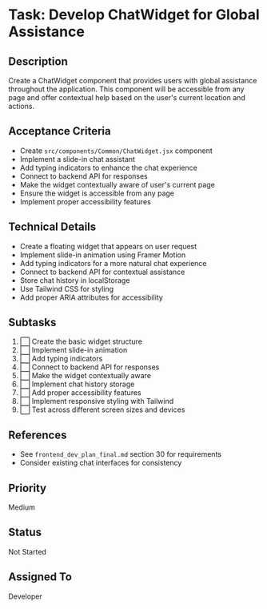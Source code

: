 # Task: Develop ChatWidget for Global Assistance

## Description
Create a ChatWidget component that provides users with global assistance throughout the application. This component will be accessible from any page and offer contextual help based on the user's current location and actions.

## Acceptance Criteria
- Create `src/components/Common/ChatWidget.jsx` component
- Implement a slide-in chat assistant
- Add typing indicators to enhance the chat experience
- Connect to backend API for responses
- Make the widget contextually aware of user's current page
- Ensure the widget is accessible from any page
- Implement proper accessibility features

## Technical Details
- Create a floating widget that appears on user request
- Implement slide-in animation using Framer Motion
- Add typing indicators for a more natural chat experience
- Connect to backend API for contextual assistance
- Store chat history in localStorage
- Use Tailwind CSS for styling
- Add proper ARIA attributes for accessibility

## Subtasks
1. ⬜ Create the basic widget structure
2. ⬜ Implement slide-in animation
3. ⬜ Add typing indicators
4. ⬜ Connect to backend API for responses
5. ⬜ Make the widget contextually aware
6. ⬜ Implement chat history storage
7. ⬜ Add proper accessibility features
8. ⬜ Implement responsive styling with Tailwind
9. ⬜ Test across different screen sizes and devices

## References
- See `frontend_dev_plan_final.md` section 30 for requirements
- Consider existing chat interfaces for consistency

## Priority
Medium

## Status
Not Started

## Assigned To
Developer 